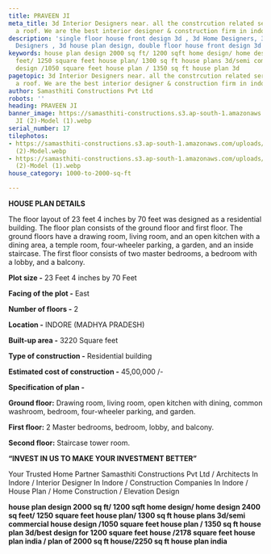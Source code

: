 ```yaml
---
title: PRAVEEN JI
meta_title: 3d Interior Designers near. all the constrcution related services in under
  a roof. We are the best interior designer & construction firm in indore.
description: 'single floor house front design 3d , 3d Home Designers, 3d Interior
  Designers , 3d house plan design, double floor house front design 3d '
keywords: house plan design 2000 sq ft/ 1200 sqft home design/ home design 2400 sq
  feet/ 1250 square feet house plan/ 1300 sq ft house plans 3d/semi commercial house
  design /1050 square feet house plan / 1350 sq ft house plan 3d
pagetopic: 3d Interior Designers near. all the constrcution related services in under
  a roof. We are the best interior designer & construction firm in indore.
author: Samasthiti Constructions Pvt Ltd
robots: ''
heading: PRAVEEN JI
banner_image: https://samasthiti-constructions.s3.ap-south-1.amazonaws.com/uploads/PRAVEEN
  JI (2)-Model (1).webp
serial_number: 17
tilephotos:
- https://samasthiti-constructions.s3.ap-south-1.amazonaws.com/uploads/PRAVEEN JI
  (2)-Model.webp
- https://samasthiti-constructions.s3.ap-south-1.amazonaws.com/uploads/PRAVEEN JI
  (2)-Model (1).webp
house_category: 1000-to-2000-sq-ft

---
```

**HOUSE PLAN DETAILS**

The floor layout of 23 feet 4 inches by 70 feet was designed as a residential building. The floor plan consists of the ground floor and first floor. The ground floors have a drawing room, living room, and an open kitchen with a dining area, a temple room, four-wheeler parking, a garden, and an inside staircase. The first floor consists of two master bedrooms, a bedroom with a lobby, and a balcony.

**Plot size -** 23 Feet 4 inches by 70 Feet

**Facing of the plot -** East

**Number of floors -** 2

**Location -** INDORE (MADHYA PRADESH)

**Built-up area -** 3220 Square feet

**Type of construction -** Residential building

**Estimated cost of construction -** 45,00,000 /-

**Specification of plan -**

**Ground floor:** Drawing room, living room, open kitchen with dining, common washroom, bedroom, four-wheeler parking, and garden.

**First floor:** 2 Master bedrooms, bedroom, lobby, and balcony.

**Second floor:** Staircase tower room.

**“INVEST IN US TO MAKE YOUR INVESTMENT BETTER”**

Your Trusted Home Partner Samasthiti Constructions Pvt Ltd / Architects In Indore / Interior Designer In Indore / Construction Companies In Indore / House Plan / Home Construction / Elevation Design

**house plan design 2000 sq ft/ 1200 sqft home design/ home design 2400 sq feet/ 1250 square feet house plan/ 1300 sq ft house plans 3d/semi commercial house design /1050 square feet house plan / 1350 sq ft house plan 3d/best design for 1200 square feet house /2178 square feet house plan india / plan of 2000 sq ft house/2250 sq ft house plan india**